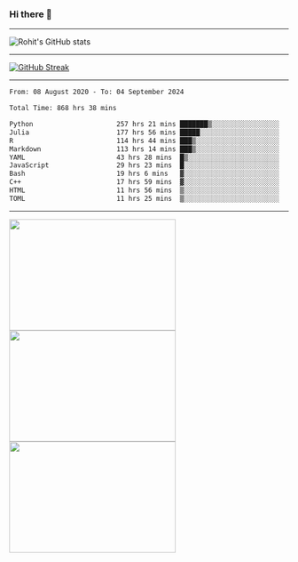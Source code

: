 ### Hi there 👋

<hr/>

![Rohit's GitHub stats](https://github-readme-stats.vercel.app/api?username=RohitRathore1&show_icons=true&theme=transparent)

<hr/>

[![GitHub Streak](http://github-readme-streak-stats.herokuapp.com?user=RohitRathore1&theme=dark&mode=weekly)](https://git.io/streak-stats)

<hr/>

<!--START_SECTION:waka-->

```txt
From: 08 August 2020 - To: 04 September 2024

Total Time: 868 hrs 38 mins

Python                     257 hrs 21 mins ███████▒░░░░░░░░░░░░░░░░░   29.63 %
Julia                      177 hrs 56 mins █████░░░░░░░░░░░░░░░░░░░░   20.49 %
R                          114 hrs 44 mins ███▒░░░░░░░░░░░░░░░░░░░░░   13.21 %
Markdown                   113 hrs 14 mins ███▒░░░░░░░░░░░░░░░░░░░░░   13.04 %
YAML                       43 hrs 28 mins  █▒░░░░░░░░░░░░░░░░░░░░░░░   05.00 %
JavaScript                 29 hrs 23 mins  █░░░░░░░░░░░░░░░░░░░░░░░░   03.38 %
Bash                       19 hrs 6 mins   ▓░░░░░░░░░░░░░░░░░░░░░░░░   02.20 %
C++                        17 hrs 59 mins  ▓░░░░░░░░░░░░░░░░░░░░░░░░   02.07 %
HTML                       11 hrs 56 mins  ▒░░░░░░░░░░░░░░░░░░░░░░░░   01.37 %
TOML                       11 hrs 25 mins  ▒░░░░░░░░░░░░░░░░░░░░░░░░   01.32 %
```

<!--END_SECTION:waka-->

<hr/>

<p>
  <img src="https://wakatime.com/share/@TeAmp0is0N/0205e68a-e5ed-48bf-b870-3c94c1fa77d3.svg" width="300" height="200">
  <img src="https://wakatime.com/share/@TeAmp0is0N/3935ee43-08a3-493e-8b95-60c1f9204b15.svg" width="300" height="200">
  <img src="https://wakatime.com/share/@TeAmp0is0N/8717aacc-7340-44e0-abb1-987dc9823fcd.svg" width="300" height="200">
</p>




